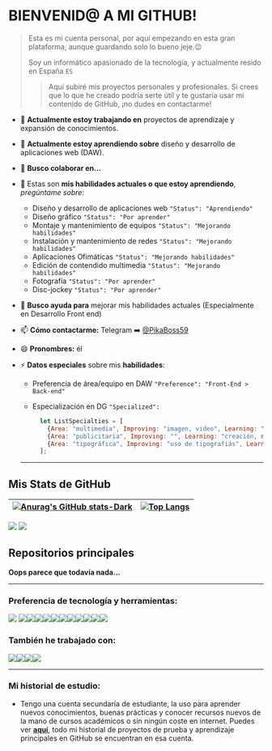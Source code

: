 # BIENVENID@ A MI GITHUB!

> Esta es mi cuenta personal, por aquí empezando en esta gran plataforma, aunque guardando solo lo bueno jeje.😉
>
> Soy un informático apasionado de la tecnología, y actualmente resido en España `ES`
>
> > Aquí subiré mis proyectos personales y profesionales. Si crees que lo que he creado podría serte útil y te gustaría usar mi contenido de GitHub, ¡no dudes en contactarme!
>

- 🔭 **Actualmente estoy trabajando en** proyectos de aprendizaje y expansión de conocimientos.

- 🌱 **Actualmente estoy aprendiendo sobre** diseño y desarrollo de aplicaciones web (DAW). 

- 👯 **Busco colaborar en...**

- 💬 Estas son **mis habilidades actuales o que estoy aprendiendo**, *pregúntame sobre*:

  - Diseño y desarrollo de aplicaciones web `"Status": "Aprendiendo"` 
  - Diseño gráfico `"Status": "Por aprender"`
  - Montaje y mantenimiento de equipos `"Status": "Mejorando habilidades"`
  - Instalación y mantenimiento de redes `"Status": "Mejorando habilidades"`
  - Aplicaciones Ofimáticas `"Status": "Mejorando habilidades"`
  - Edición de contendido multimedia `"Status": "Mejorando habilidades"`
  - Fotografía `"Status": "Por aprender"`
  - Disc-jockey `"Status": "Por aprender"`

- 🤔 **Busco ayuda para** mejorar mis habilidades actuales (Especialmente en Desarrollo Front end)

- 📫 **Cómo contactarme:** Telegram ➡️ [@PikaBoss59](https://t.me/PikaBoss59)

- 😄 **Pronombres:** él

- ⚡ **Datos especiales** sobre mis **habilidades**:
  - Preferencia de área/equipo en DAW `"Preference": "Front-End > Back-end"`
  
  - Especialización en DG `"Specialized":`
  
    ```javascript
      let ListSpecialties = [
        {Area: "multimedia", Improving: "imagen, video", Learning: "audio"},
        {Area: "publicitaria", Improving: "", Learning: "creación, maquetación, diseño, material visual"},
        {Area: "tipográfica", Improving: "uso de tipografiás", Learning: "creación, usos especiales, cheats"},
      ];
    ```
  
    
  
  ---




## Mis Stats de GitHub

| [![Anurag's GitHub stats-Dark](https://github-readme-stats.vercel.app/api?username=PikaCode5900&show_icons=true&theme=dark#gh-dark-mode-only)](https://github.com/anuraghazra/github-readme-stats#gh-dark-mode-only)</a> | [![Top Langs](https://github-readme-stats.vercel.app/api/top-langs/?username=PikaCode5900&layout=compact)](https://github.com/anuraghazra/github-readme-stats) |
| ------------------------------------------------------------ | ------------------------------------------------------------ |

![](https://komarev.com/ghpvc/?username=PikaCode5900)  <img src="https://img.shields.io/github/followers/PikaCode5900?label=Follow" style=" float:left, margin-right:10px" />



## Repositorios principales

**Oops parece que todavía nada...**

---


### Preferencia de tecnología y herramientas:

<img src = "https://img.shields.io/badge/-HTML5-E34F26?style=flat&logo=html5&logoColor=white"> <img src = "https://img.shields.io/badge/-CSS3-1572B6?style=flat&logo=css3&logoColor=white"><img src="https://img.shields.io/badge/-Sass-cc6699?style=flat&logo=sass&logoColor=ffffff"><img src="https://img.shields.io/badge/-Bootstrap-563D7C?style=flat&logo=bootstrap&logoColor=white"><img src="https://img.shields.io/badge/tailwindcss-%2338B2AC.svg?style=flat&logo=tailwind-css&logoColor=white"><img src="https://img.shields.io/badge/-JavaScript-eed718?style=flat&logo=javascript&logoColor=ffffff"><img src="https://img.shields.io/badge/vuejs-%2335495e.svg?style=flat&logo=vuedotjs&logoColor=%234FC08D"><img src="http://img.shields.io/badge/-Git-F1502F?style=flat&logo=git&logoColor=FFFFFF"><img src="http://img.shields.io/badge/-Github-000000?style=flat&logo=github&logoColor=FFFFFF"><img src="https://img.shields.io/badge/WordPress-%23117AC9.svg?flat&logo=WordPress&logoColor=white"><img src="https://img.shields.io/badge/Blogger-FF5722?style=flat&logo=blogger&logoColor=white"><img src="http://img.shields.io/badge/-VS%20Code-007ACC?style=flat&logo=visual%20studio%20code&logoColor=white">


### También he trabajado con:

<img src="https://img.shields.io/badge/-Node.js-3C873A?style=flat&logo=Node.js&logoColor=white"><img src="https://img.shields.io/badge/-Express.js-787878?style=flat"><img src="https://img.shields.io/badge/-MySQL-F29111?style=flat&logo=mysql&logoColor=FFFFFF"><img src="https://img.shields.io/badge/-MongoDB-4DB33D?style=flat&logo=mongodb&logoColor=FFFFFF">

---

### Mi historial de estudio:

- Tengo una cuenta secundaría de estudiante, la uso para aprender nuevos conocimientos, buenas prácticas y conocer recursos nuevos de la mano de cursos académicos o sin ningún coste en internet. Puedes ver [**aquí**](https://github.com/PabloMuYAnYO), todo mi historial de proyectos de prueba y aprendizaje principales en GitHub se encuentran en esa cuenta. 
